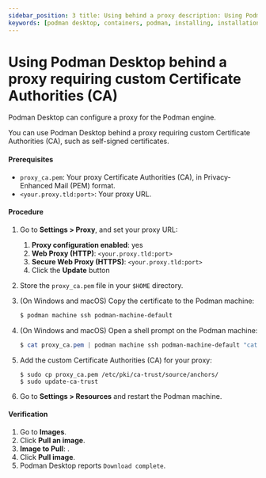 ```yaml
---
sidebar_position: 3 title: Using behind a proxy description: Using Podman Desktop behind a proxy requiring custom Certificate Authorities (CA). tags: [podman-desktop, installing, windows, macos, linux]
keywords: [podman desktop, containers, podman, installing, installation, windows, macos, linux]
---
```


# Using Podman Desktop behind a proxy requiring custom Certificate Authorities (CA)

Podman Desktop can configure a proxy for the Podman engine.

You can use Podman Desktop behind a proxy requiring custom Certificate Authorities (CA), such as self-signed certificates.

#### Prerequisites

* `proxy_ca.pem`: Your proxy Certificate Authorities (CA), in Privacy-Enhanced Mail (PEM) format.
* `<your.proxy.tld:port>`: Your proxy URL.

#### Procedure

1. Go to **Settings > Proxy**, and set your proxy URL:

   1. **Proxy configuration enabled**: yes
   1. **Web Proxy (HTTP)**: `<your.proxy.tld:port>`
   1. **Secure Web Proxy (HTTPS)**: `<your.proxy.tld:port>`
   1. Click the **Update** button

1. Store the `proxy_ca.pem` file in your `$HOME` directory.

1. (On Windows and macOS) Copy the certificate to the Podman machine:

    ```powershell
    $ podman machine ssh podman-machine-default
    ```

1. (On Windows and macOS) Open a shell prompt on the Podman machine:

    ```powershell
    $ cat proxy_ca.pem | podman machine ssh podman-machine-default "cat > proxy_ca.pem"
    ```

1. Add the custom Certificate Authorities (CA) for your proxy:

    ```shell-session
    $ sudo cp proxy_ca.pem /etc/pki/ca-trust/source/anchors/
    $ sudo update-ca-trust
   ```

1. Go to **Settings > Resources** and restart the Podman machine.

#### Verification

1. Go to **Images**.
2. Click **Pull an image**.
3. **Image to Pull**: <a-test-image-name>.
4. Click **Pull image**.
4. Podman Desktop reports `Download complete`.
